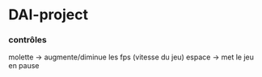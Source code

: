 # DAI-project

### contrôles
molette -> augmente/diminue les fps (vitesse du jeu)
espace -> met le jeu en pause